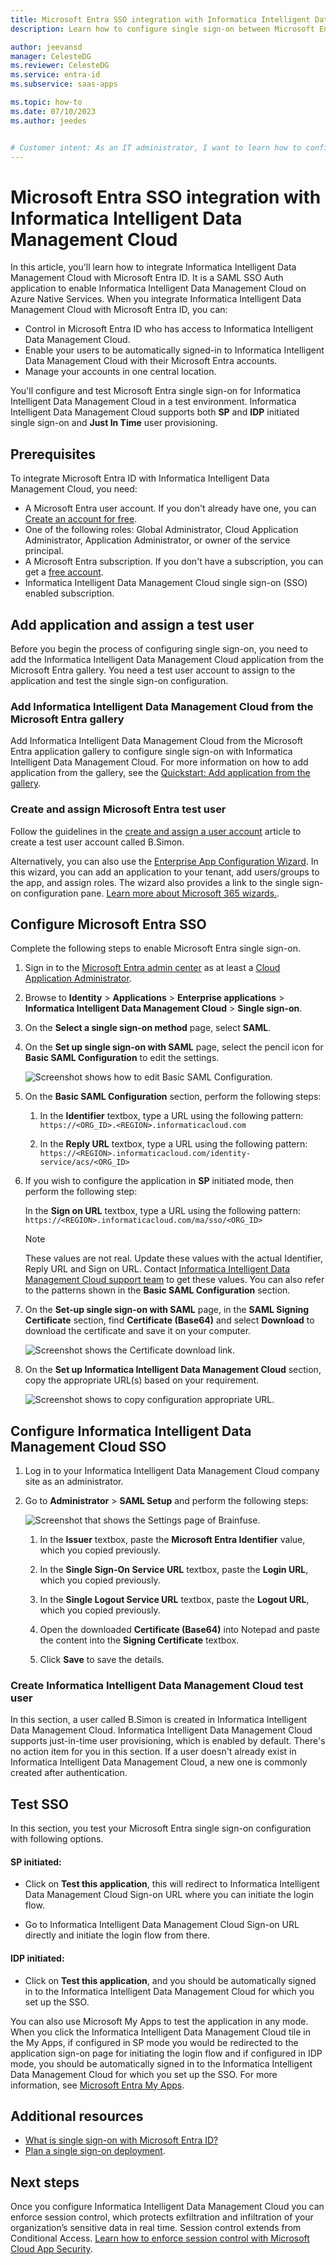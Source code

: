 ```yaml
---
title: Microsoft Entra SSO integration with Informatica Intelligent Data Management Cloud
description: Learn how to configure single sign-on between Microsoft Entra ID and Informatica Intelligent Data Management Cloud.

author: jeevansd
manager: CelesteDG
ms.reviewer: CelesteDG
ms.service: entra-id
ms.subservice: saas-apps

ms.topic: how-to
ms.date: 07/10/2023
ms.author: jeedes


# Customer intent: As an IT administrator, I want to learn how to configure single sign-on between Microsoft Entra ID and Informatica Intelligent Data Management Cloud so that I can control who has access to Informatica Intelligent Data Management Cloud, enable automatic sign-in with Microsoft Entra accounts, and manage my accounts in one central location.
---
```


# Microsoft Entra SSO integration with Informatica Intelligent Data Management Cloud

In this article, you'll learn how to integrate Informatica Intelligent Data Management Cloud with Microsoft Entra ID. It is a SAML SSO Auth application to enable Informatica Intelligent Data Management Cloud on Azure Native Services. When you integrate Informatica Intelligent Data Management Cloud with Microsoft Entra ID, you can:

* Control in Microsoft Entra ID who has access to Informatica Intelligent Data Management Cloud.
* Enable your users to be automatically signed-in to Informatica Intelligent Data Management Cloud with their Microsoft Entra accounts.
* Manage your accounts in one central location.

You'll configure and test Microsoft Entra single sign-on for Informatica Intelligent Data Management Cloud in a test environment. Informatica Intelligent Data Management Cloud supports both **SP** and **IDP** initiated single sign-on and **Just In Time** user provisioning.

## Prerequisites

To integrate Microsoft Entra ID with Informatica Intelligent Data Management Cloud, you need:

* A Microsoft Entra user account. If you don't already have one, you can [Create an account for free](https://azure.microsoft.com/free/?WT.mc_id=A261C142F).
* One of the following roles: Global Administrator, Cloud Application Administrator, Application Administrator, or owner of the service principal.
* A Microsoft Entra subscription. If you don't have a subscription, you can get a [free account](https://azure.microsoft.com/free/).
* Informatica Intelligent Data Management Cloud single sign-on (SSO) enabled subscription.

## Add application and assign a test user

Before you begin the process of configuring single sign-on, you need to add the Informatica Intelligent Data Management Cloud application from the Microsoft Entra gallery. You need a test user account to assign to the application and test the single sign-on configuration.

<a name='add-informatica-intelligent-data-management-cloud-from-the-azure-ad-gallery'></a>

### Add Informatica Intelligent Data Management Cloud from the Microsoft Entra gallery

Add Informatica Intelligent Data Management Cloud from the Microsoft Entra application gallery to configure single sign-on with Informatica Intelligent Data Management Cloud. For more information on how to add application from the gallery, see the [Quickstart: Add application from the gallery](~/identity/enterprise-apps/add-application-portal.md).

<a name='create-and-assign-azure-ad-test-user'></a>

### Create and assign Microsoft Entra test user

Follow the guidelines in the [create and assign a user account](~/identity/enterprise-apps/add-application-portal-assign-users.md) article to create a test user account called B.Simon.

Alternatively, you can also use the [Enterprise App Configuration Wizard](https://portal.office.com/AdminPortal/home?Q=Docs#/azureadappintegration). In this wizard, you can add an application to your tenant, add users/groups to the app, and assign roles. The wizard also provides a link to the single sign-on configuration pane. [Learn more about Microsoft 365 wizards.](/microsoft-365/admin/misc/azure-ad-setup-guides). 

<a name='configure-azure-ad-sso'></a>

## Configure Microsoft Entra SSO

Complete the following steps to enable Microsoft Entra single sign-on.

1. Sign in to the [Microsoft Entra admin center](https://entra.microsoft.com) as at least a [Cloud Application Administrator](~/identity/role-based-access-control/permissions-reference.md#cloud-application-administrator).
1. Browse to **Identity** > **Applications** > **Enterprise applications** > **Informatica Intelligent Data Management Cloud** > **Single sign-on**.
1. On the **Select a single sign-on method** page, select **SAML**.
1. On the **Set up single sign-on with SAML** page, select the pencil icon for **Basic SAML Configuration** to edit the settings.

   ![Screenshot shows how to edit Basic SAML Configuration.](common/edit-urls.png "Basic Configuration")

1. On the **Basic SAML Configuration** section, perform the following steps:

    1. In the **Identifier** textbox, type a URL using the following pattern:
    `https://<ORG_ID>.<REGION>.informaticacloud.com`

    1. In the **Reply URL** textbox, type a URL using the following pattern:
    `https://<REGION>.informaticacloud.com/identity-service/acs/<ORG_ID>`

1. If you wish to configure the application in **SP** initiated mode, then perform the following step:

    In the **Sign on URL** textbox, type a URL using the following pattern:
    `https://<REGION>.informaticacloud.com/ma/sso/<ORG_ID>`

    > [!NOTE]
    > These values are not real. Update these values with the actual Identifier, Reply URL and Sign on URL. Contact [Informatica Intelligent Data Management Cloud support team](mailto:support@informatica.com) to get these values. You can also refer to the patterns shown in the **Basic SAML Configuration** section.

1. On the **Set-up single sign-on with SAML** page, in the **SAML Signing Certificate** section, find **Certificate (Base64)** and select **Download** to download the certificate and save it on your computer.

    ![Screenshot shows the Certificate download link.](common/certificatebase64.png "Certificate")

1. On the **Set up Informatica Intelligent Data Management Cloud** section, copy the appropriate URL(s) based on your requirement.

	![Screenshot shows to copy configuration appropriate URL.](common/copy-configuration-urls.png "Metadata")

## Configure Informatica Intelligent Data Management Cloud SSO

1. Log in to your Informatica Intelligent Data Management Cloud company site as an administrator.

1. Go to **Administrator** > **SAML Setup** and perform the following steps:

    ![Screenshot that shows the Settings page of Brainfuse.](./media/informatica-intelligent-data-management-cloud-tutorial/settings.png "Business")

    1. In the **Issuer** textbox, paste the **Microsoft Entra Identifier** value, which you copied previously.

    1. In the **Single Sign-On Service URL** textbox, paste the **Login URL**, which you copied previously.

    1. In the **Single Logout Service URL** textbox, paste the **Logout URL**, which you copied previously.

    1. Open the downloaded **Certificate (Base64)** into Notepad and paste the content into the **Signing Certificate** textbox.

    1. Click **Save** to save the details.

### Create Informatica Intelligent Data Management Cloud test user

In this section, a user called B.Simon is created in Informatica Intelligent Data Management Cloud. Informatica Intelligent Data Management Cloud supports just-in-time user provisioning, which is enabled by default. There's no action item for you in this section. If a user doesn't already exist in Informatica Intelligent Data Management Cloud, a new one is commonly created after authentication.

## Test SSO 

In this section, you test your Microsoft Entra single sign-on configuration with following options. 

#### SP initiated:

* Click on **Test this application**, this will redirect to Informatica Intelligent Data Management Cloud Sign-on URL where you can initiate the login flow.  

* Go to Informatica Intelligent Data Management Cloud Sign-on URL directly and initiate the login flow from there.

#### IDP initiated:

* Click on **Test this application**, and you should be automatically signed in to the Informatica Intelligent Data Management Cloud for which you set up the SSO. 

You can also use Microsoft My Apps to test the application in any mode. When you click the Informatica Intelligent Data Management Cloud tile in the My Apps, if configured in SP mode you would be redirected to the application sign-on page for initiating the login flow and if configured in IDP mode, you should be automatically signed in to the Informatica Intelligent Data Management Cloud for which you set up the SSO. For more information, see [Microsoft Entra My Apps](/azure/active-directory/manage-apps/end-user-experiences#azure-ad-my-apps).

## Additional resources

* [What is single sign-on with Microsoft Entra ID?](~/identity/enterprise-apps/what-is-single-sign-on.md)
* [Plan a single sign-on deployment](~/identity/enterprise-apps/plan-sso-deployment.md).

## Next steps

Once you configure Informatica Intelligent Data Management Cloud you can enforce session control, which protects exfiltration and infiltration of your organization’s sensitive data in real time. Session control extends from Conditional Access. [Learn how to enforce session control with Microsoft Cloud App Security](/cloud-app-security/proxy-deployment-aad).
